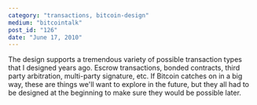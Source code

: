 ```yaml
---
category: "transactions, bitcoin-design"
medium: "bitcointalk"
post_id: "126"
date: "June 17, 2010"
---
```

The design supports a tremendous variety of possible transaction types that I designed years ago.  Escrow transactions, bonded contracts, third party arbitration, multi-party signature, etc.  If Bitcoin catches on in a big way, these are things we'll want to explore in the future, but they all had to be designed at the beginning to make sure they would be possible later.